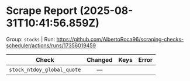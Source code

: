 # Scrape Report (2025-08-31T10:41:56.859Z)

Group: `stocks`  |  Run: https://github.com/AlbertoRoca96/scraping-checks-scheduler/actions/runs/17356019459

| Check | Changed | Keys | Error |
|---|:---:|:--|:--|
| `stock_ntdoy_global_quote` | — |  |  |
